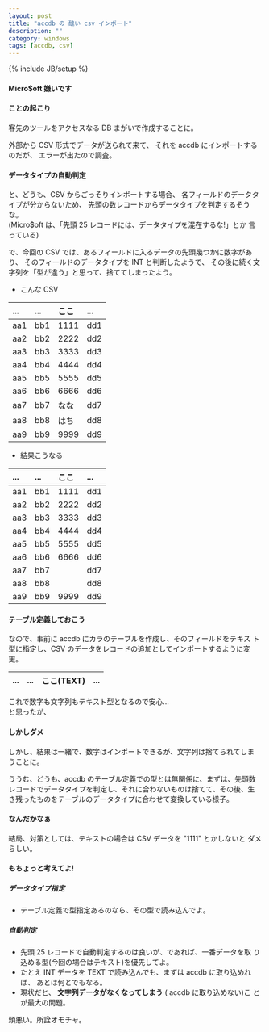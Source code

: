 ```yaml
---
layout: post
title: "accdb の 醜い csv インポート"
description: ""
category: windows
tags: [accdb, csv]
---
```

{% include JB/setup %}

#### Micro$oft 嫌いです


#### ことの起こり

客先のツールをアクセスなる DB まがいで作成することに。

外部から CSV 形式でデータが送られて来て、
それを accdb にインポートするのだが、
エラーが出たので調査。

#### データタイプの自動判定

と、どうも、CSV からごっそりインポートする場合、
各フィールドのデータタイプが分からないため、
先頭の数レコードからデータタイプを判定するそうな。  
(Micro$oft は、「先頭 25 レコードには、データタイプを混在するな!」とか
言っている)

で、今回の CSV では、あるフィールドに入るデータの先頭幾つかに数字があり、
そのフィールドのデータタイプを INT と判断したようで、
その後に続く文字列を「型が違う」と思って、捨ててしまったよう。

* こんな CSV

|...|...| ここ |...|
|:--|:--|:--|:--|
|aa1|bb1|1111|dd1|
|aa2|bb2|2222|dd2|
|aa3|bb3|3333|dd3|
|aa4|bb4|4444|dd4|
|aa5|bb5|5555|dd5|
|aa6|bb6|6666|dd6|
|aa7|bb7|なな|dd7|
|aa8|bb8|はち|dd8|
|aa9|bb9|9999|dd9|

* 結果こうなる

|...|...| ここ |...|
|:--|:--|:--|:--|
|aa1|bb1|1111|dd1|
|aa2|bb2|2222|dd2|
|aa3|bb3|3333|dd3|
|aa4|bb4|4444|dd4|
|aa5|bb5|5555|dd5|
|aa6|bb6|6666|dd6|
|aa7|bb7| |dd7|
|aa8|bb8| |dd8|
|aa9|bb9|9999|dd9|


#### テーブル定義しておこう

なので、事前に accdb にカラのテーブルを作成し、そのフィールドをテキス
ト型に指定し、CSV のデータをレコードの追加としてインポートするように変
更。

|...|...| ここ(TEXT) |...|
|:--|:--|:--|:--|

これで数字も文字列もテキスト型となるので安心...  
と思ったが、

#### しかしダメ

しかし、結果は一緒で、数字はインポートできるが、文字列は捨てられてしま
うことに。

ううむ、どうも、accdb のテーブル定義での型とは無関係に、まずは、先頭数
レコードでデータタイプを判定し、それに合わないものは捨てて、その後、生
き残ったものをテーブルのデータタイプに合わせて変換している様子。

#### なんだかなぁ

結局、対策としては、テキストの場合は CSV データを "1111" とかしないと
ダメらしい。

#### もちょっと考えてよ!

##### データタイプ指定

* テーブル定義で型指定あるのなら、その型で読み込んでよ。

##### 自動判定

* 先頭 25 レコードで自動判定するのは良いが、であれば、一番データを取
   り込める型(今回の場合はテキスト)を優先してよ。
* たとえ INT データを TEXT で読み込んでも、まずは accdb に取り込めれば、
  あとは何とでもなる。
* 現状だと、 **文字列データがなくなってしまう** ( accdb に取り込めない)こ
  とが最大の問題。


頭悪い。所詮オモチャ。

